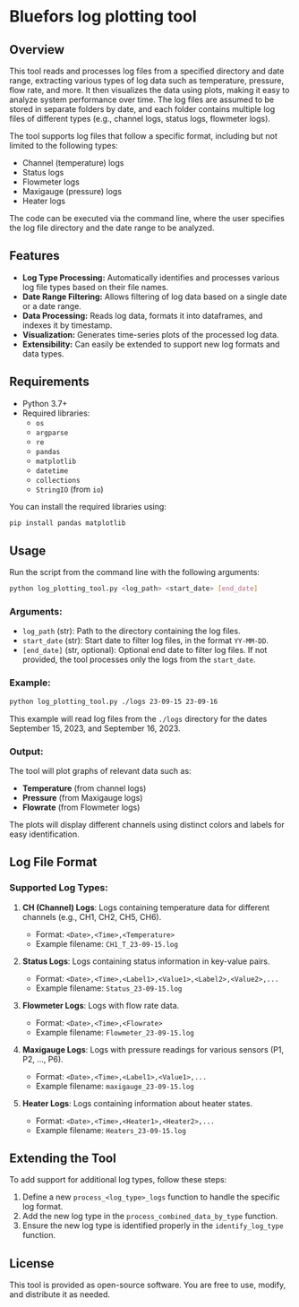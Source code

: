 # Bluefors log plotting tool

## Overview

This tool reads and processes log files from a specified directory and date range, extracting various types of log data such as temperature, pressure, flow rate, and more. It then visualizes the data using plots, making it easy to analyze system performance over time. The log files are assumed to be stored in separate folders by date, and each folder contains multiple log files of different types (e.g., channel logs, status logs, flowmeter logs).

The tool supports log files that follow a specific format, including but not limited to the following types:
- Channel (temperature) logs
- Status logs
- Flowmeter logs
- Maxigauge (pressure) logs
- Heater logs

The code can be executed via the command line, where the user specifies the log file directory and the date range to be analyzed.

## Features

- **Log Type Processing:** Automatically identifies and processes various log file types based on their file names.
- **Date Range Filtering:** Allows filtering of log data based on a single date or a date range.
- **Data Processing:** Reads log data, formats it into dataframes, and indexes it by timestamp.
- **Visualization:** Generates time-series plots of the processed log data.
- **Extensibility:** Can easily be extended to support new log formats and data types.

## Requirements

- Python 3.7+
- Required libraries:
  - `os`
  - `argparse`
  - `re`
  - `pandas`
  - `matplotlib`
  - `datetime`
  - `collections`
  - `StringIO` (from `io`)

You can install the required libraries using:

```bash
pip install pandas matplotlib
```

## Usage

Run the script from the command line with the following arguments:

```bash
python log_plotting_tool.py <log_path> <start_date> [end_date]
```

### Arguments:
- `log_path` (str): Path to the directory containing the log files.
- `start_date` (str): Start date to filter log files, in the format `YY-MM-DD`.
- `[end_date]` (str, optional): Optional end date to filter log files. If not provided, the tool processes only the logs from the `start_date`.

### Example:

```bash
python log_plotting_tool.py ./logs 23-09-15 23-09-16
```

This example will read log files from the `./logs` directory for the dates September 15, 2023, and September 16, 2023.

### Output:

The tool will plot graphs of relevant data such as:
- **Temperature** (from channel logs)
- **Pressure** (from Maxigauge logs)
- **Flowrate** (from Flowmeter logs)

The plots will display different channels using distinct colors and labels for easy identification. 

## Log File Format

### Supported Log Types:
1. **CH (Channel) Logs**: Logs containing temperature data for different channels (e.g., CH1, CH2, CH5, CH6).
   - Format: `<Date>,<Time>,<Temperature>`
   - Example filename: `CH1_T_23-09-15.log`

2. **Status Logs**: Logs containing status information in key-value pairs.
   - Format: `<Date>,<Time>,<Label1>,<Value1>,<Label2>,<Value2>,...`
   - Example filename: `Status_23-09-15.log`

3. **Flowmeter Logs**: Logs with flow rate data.
   - Format: `<Date>,<Time>,<Flowrate>`
   - Example filename: `Flowmeter_23-09-15.log`

4. **Maxigauge Logs**: Logs with pressure readings for various sensors (P1, P2, ..., P6).
   - Format: `<Date>,<Time>,<Label1>,<Value1>,...`
   - Example filename: `maxigauge_23-09-15.log`

5. **Heater Logs**: Logs containing information about heater states.
   - Format: `<Date>,<Time>,<Heater1>,<Heater2>,...`
   - Example filename: `Heaters_23-09-15.log`

## Extending the Tool

To add support for additional log types, follow these steps:
1. Define a new `process_<log_type>_logs` function to handle the specific log format.
2. Add the new log type in the `process_combined_data_by_type` function.
3. Ensure the new log type is identified properly in the `identify_log_type` function.

## License

This tool is provided as open-source software. You are free to use, modify, and distribute it as needed.
